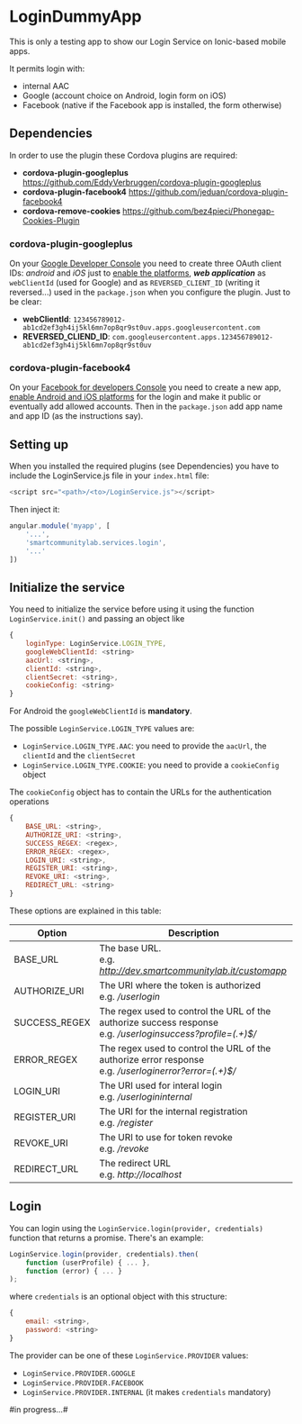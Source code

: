 # LoginDummyApp
This is only a testing app to show our Login Service on Ionic-based mobile apps.

It permits login with:
* internal AAC
* Google (account choice on Android, login form on iOS)
* Facebook (native if the Facebook app is installed, the form otherwise)

## Dependencies
In order to use the plugin these Cordova plugins are required:
* **cordova-plugin-googleplus** https://github.com/EddyVerbruggen/cordova-plugin-googleplus
* **cordova-plugin-facebook4** https://github.com/jeduan/cordova-plugin-facebook4
* **cordova-remove-cookies** https://github.com/bez4pieci/Phonegap-Cookies-Plugin

### cordova-plugin-googleplus
On your [Google Developer Console](https://console.developers.google.com/apis/credentials) you need to create three OAuth client IDs: _android_ and _iOS_ just to <u>enable the platforms</u>, ***web application*** as ```webClientId``` (used for Google) and as ```REVERSED_CLIENT_ID``` (writing it reversed...) used in the ```package.json``` when you configure the plugin. Just to be clear:
* **webClientId**: ```123456789012-ab1cd2ef3gh4ij5kl6mn7op8qr9st0uv.apps.googleusercontent.com```
* **REVERSED_CLIEND_ID**: ```com.googleusercontent.apps.123456789012-ab1cd2ef3gh4ij5kl6mn7op8qr9st0uv```

### cordova-plugin-facebook4
On your [Facebook for developers Console](https://developers.facebook.com/apps/) you need to create a new app, <u>enable Android and iOS platforms</u> for the login and make it public or eventually add allowed accounts. Then in the ```package.json``` add app name and app ID (as the instructions say).

## Setting up
When you installed the required plugins (see Dependencies) you have to include the LoginService.js file in your `index.html` file:
```javascript
<script src="<path>/<to>/LoginService.js"></script>
```
Then inject it:
```javascript
angular.module('myapp', [
	'...',
	'smartcommunitylab.services.login',
	'...'
])
```

## Initialize the service
You need to initialize the service before using it using the function ```LoginService.init()``` and passing an object like
```javascript
{
	loginType: LoginService.LOGIN_TYPE,
	googleWebClientId: <string>
	aacUrl: <string>,
	clientId: <string>,
	clientSecret: <string>,
	cookieConfig: <string>
}
```
For Android the ```googleWebClientId``` is **mandatory**.

The possible ```LoginService.LOGIN_TYPE``` values are:
* ```LoginService.LOGIN_TYPE.AAC```: you need to provide the ```aacUrl```, the ```clientId``` and the ```clientSecret```
* ```LoginService.LOGIN_TYPE.COOKIE```: you need to provide a ```cookieConfig``` object

The ```cookieConfig``` object has to contain the URLs for the authentication operations
```javascript
{
	BASE_URL: <string>,
	AUTHORIZE_URI: <string>,
	SUCCESS_REGEX: <regex>,
	ERROR_REGEX: <regex>,
	LOGIN_URI: <string>,
	REGISTER_URI: <string>,
	REVOKE_URI: <string>,
	REDIRECT_URL: <string>
}
```
These options are explained in this table:

Option | Description
------ | -----------
BASE_URL | The base URL. <br> e.g. _http://dev.smartcommunitylab.it/customapp_
AUTHORIZE_URI | The URI where the token is authorized <br> e.g. _/userlogin_
SUCCESS_REGEX | The regex used to control the URL of the authorize success response <br> e.g. _/userloginsuccess\?profile=(.+)$/_
ERROR_REGEX | The regex used to control the URL of the authorize error response <br> e.g. _/userloginerror\?error=(.+)$/_
LOGIN_URI | The URI used for interal login <br> e.g. _/userlogininternal_
REGISTER_URI | The URI for the internal registration  <br> e.g. _/register_
REVOKE_URI | The URI to use for token revoke <br> e.g. _/revoke_
REDIRECT_URL | The redirect URL <br> e.g. _http://localhost_

## Login
You can login using the ```LoginService.login(provider, credentials)``` function that returns a promise. There's an example:
```javascript
LoginService.login(provider, credentials).then(
	function (userProfile) { ... },
	function (error) { ... }
);
```
where ```credentials``` is an optional object with this structure:
```javascript
{
	email: <string>,
	password: <string>
}
```

The provider can be one of these ```LoginService.PROVIDER``` values:
* ```LoginService.PROVIDER.GOOGLE```
* ```LoginService.PROVIDER.FACEBOOK```
* ```LoginService.PROVIDER.INTERNAL``` (it makes ```credentials``` mandatory)

#in progress...#